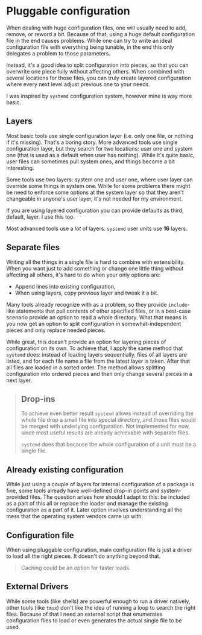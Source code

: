 Pluggable configuration
=======================

When dealing with huge configuration files, one will usually need to add, remove, or reword a bit.
Because of that, using a huge default configuration file in the end causes problems. While one can
try to write an ideal configuration file with everything being tunable, in the end this only
delegates a problem to those parameters.

Instead, it's a good idea to split configuration into pieces, so that you can overwrite one piece
fully without affecting others. When combined with several locations for those files, you can truly
create layered configuration where every next level adjust previous one to your needs.

I was inspired by `systemd` configuration system, however mine is way more basic.

Layers
------

Most basic tools use single configuration layer (i.e. only one file, or nothing if it's missing).
That's a boring story. More advanced tools use single configuration layer, but they search for two
locations: user one and system one (that is used as a default when user has nothing). While it's
quite basic, user files can sometimes pull system ones, and things become a bit interesting.

Some tools use two layers: system one and user one, where user layer can override some things in
system one. While for some problems there might be need to enforce some options at the system layer
so that they aren't changeable in anyone's user layer, it's not needed for my environment.

If you are using layered configuration you can provide defaults as third, default, layer. I use this
too.

Most advanced tools use a _lot_ of layers. `systemd` user units use **16** layers.

Separate files
--------------

Writing all the things in a single file is hard to combine with extensibility. When you want just to
add something or change one little thing without affecting all others, it's hard to do when your
only options are:
* Append lines into existing configuration,
* When using layers, copy previous layer and tweak it a bit.

Many tools already recognize with as a problem, so they provide `include`-like statements that pull
contents of other specified files, or in a best-case scenario provide an option to read a whole
directory. What that means is you now get an option to split configuration in somewhat-independent
pieces and only replace needed pieces.

While great, this doesn't provide an option for layering pieces of configuration on its own. To 
achieve that, I apply the same method that `systemd` does: instead of loading layers sequentially,
files of all layers are listed, and for each file name a file from the latest layer is taken. After
that all files are loaded in a sorted order. The method allows splitting configuration into ordered
pieces and then only change several pieces in a next layer.

> Drop-ins
> --------
>
> To achieve even better result `systemd` allows instead of overriding the whole file drop a small
> file into special directory, and those files would be merged with underlying configuration. Not
> implemented for now, since most useful results are already achievable with separate files.
>
> `systemd` does that because the whole configuration of a unit must be a single file.

Already existing configuration
------------------------------

While just using a couple of layers for internal configuration of a package is fine, some tools
already have well-defined drop-in points and system-provided files. The question arises how should
I adapt to this: be included as a part of this all or replace the loader and manage the existing
configuration as a part of it. Later option involves understanding all the mess that the operating
system vendors came up with.

Configuration file
------------------

When using pluggable configuration, main configuration file is just a driver to load all the right
pieces. It doesn't do anything beyond that.

> Caching could be an option for faster loads.

External Drivers
----------------

While some tools (like shells) are powerful enough to run a driver natively, other tools (like
`tmux`) don't like the idea of running a loop to search the right files. Because of that I need an
external script that enumerates configuration files to load or even generates the actual single file
to be used.
